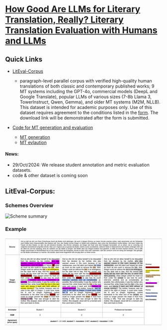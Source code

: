 # [How Good Are LLMs for Literary Translation, Really? Literary Translation Evaluation with Humans and LLMs](https://arxiv.org/abs/2410.18697) 

## Quick Links
- [LitEval-Corpus](#)
    - paragraph-level parallel corpus with verified high-quality human translations of both classic and contemporary published works; 9 MT systems including the GPT-4o, commercial models (DeepL and Google Translate), popular LLMs of various sizes (7-8b Llama 3, TowerInstruct, Qwen, Gemma), and older MT systems (M2M, NLLB).
    This dataset is intended for academic purposes only. Use of this dataset requires agreement to the conditions listed in the [form](https://forms.gle/AfyMHiqgfLbp9aA46). The download link will be demonstrated after the form is submitted.      

- [Code for MT generation and evaluation]()
  - [MT generation](#)
  - [MT evlaution](#)

 #### News:
 - 29/Oct/2024: We release student annotation and metric evaluation datasets.
 - code & other dataset is coming soon


## LitEval-Corpus:

### Schemes Overview
![Scheme summary](image/scheme_comparison.png)

### Example
![<img align="right" width="400">](image/exmaple_deen.png)
